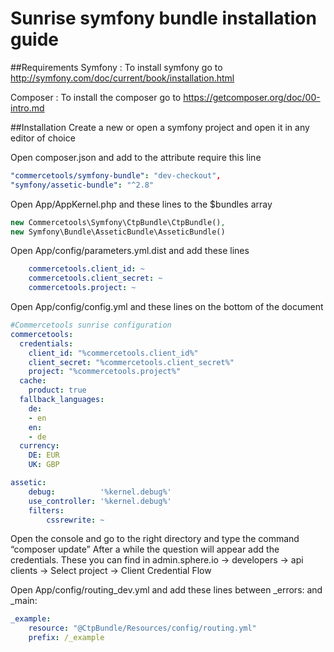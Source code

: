 # Sunrise symfony bundle installation guide

##Requirements
Symfony :
To install symfony go to http://symfony.com/doc/current/book/installation.html 

Composer :
To install the composer go to https://getcomposer.org/doc/00-intro.md

##Installation
Create a new or open a symfony project and open it in any editor of choice



Open composer.json and add to the attribute require this line

```yaml
"commercetools/symfony-bundle": "dev-checkout",
"symfony/assetic-bundle": "^2.8" 
```
Open App/AppKernel.php and these lines to the $bundles array
```php
new Commercetools\Symfony\CtpBundle\CtpBundle(),
new Symfony\Bundle\AsseticBundle\AsseticBundle()
```
Open App/config/parameters.yml.dist and add these lines 
```yaml	
    commercetools.client_id: ~
    commercetools.client_secret: ~
    commercetools.project: ~
```
Open App/config/config.yml and these lines on the bottom of the document
```yaml	
#Commercetools sunrise configuration
commercetools:
  credentials:
    client_id: "%commercetools.client_id%"
    client_secret: "%commercetools.client_secret%"
    project: "%commercetools.project%"
  cache:
    product: true
  fallback_languages:
    de:
    - en
    en:
    - de
  currency:
    DE: EUR
    UK: GBP

assetic:
    debug:          '%kernel.debug%'
    use_controller: '%kernel.debug%'
    filters:
        cssrewrite: ~

```
Open the console and go to the right directory and type the command “composer update” After a while the question will appear add the credentials. 
These you can find in admin.sphere.io -> developers -> api clients -> Select project -> Client Credential Flow

Open App/config/routing_dev.yml and add these lines between _errors: and _main: 
```yml
_example:
    resource: "@CtpBundle/Resources/config/routing.yml"
    prefix: /_example
```
